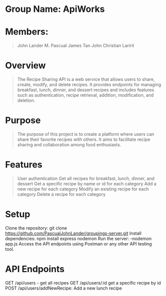 # Group Name: ApiWorks
# Members:
 >John Lander M. Pascual
 >James Tan
 >John Christian Laririt
# Overview
>The Recipe Sharing API is a web service that allows users to share, create, modify, and delete recipes. It provides endpoints for managing breakfast, lunch, dinner, and dessert recipes and includes features such as authentication, recipe retrieval, addition, modification, and deletion.
# Purpose
>The purpose of this project is to create a platform where users can share their favorite recipes with others. It aims to facilitate recipe sharing and collaboration among food enthusiasts.
# Features
>User authentication
>Get all recipes for breakfast, lunch, dinner, and dessert
>Get a specific recipe by name or id for each category
>Add a new recipe for each category
>Modify an existing recipe for each category
>Delete a recipe for each category
# Setup
Clone the repository:
git clone https://github.com/PascualJohnLander/groupings-server.git
Install dependencies:
npm install express nodemon
Run the server: -nodemon app.js
Access the API endpoints using Postman or any other API testing tool.
# API Endpoints
GET /api/users - get all recipes
GET /api/users/:id get a specific recipe by id
POST /api/users/addNewRecipe: Add a new lunch recipe
